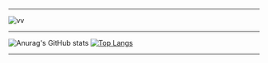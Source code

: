 --------------------------------------------------------------------------

![vv](https://user-images.githubusercontent.com/94312066/154680124-69daff5d-4778-49f9-a60c-a871d3cbf793.gif)

---------------------------------------------------------------------------

![Anurag's GitHub stats](https://github-readme-stats.vercel.app/api?username=Jerv-exe&theme=dark&show_icons=true)
[![Top Langs](https://github-readme-stats.vercel.app/api/top-langs/?username=jerv-exe&layout=compact&theme=dark&show_icons=true)](https://github.com/anuraghazra/github-readme-stats)

----------------------------------------------------------------------------- 
